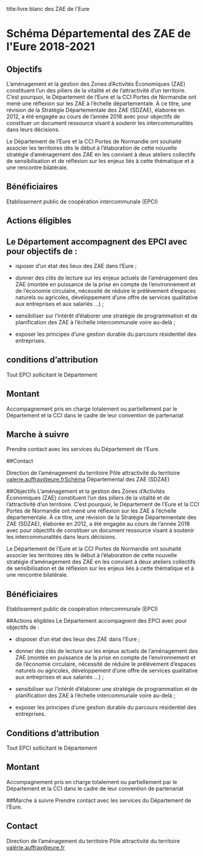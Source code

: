 title:livre blanc des ZAE de l'Eure 

# Schéma Départemental des ZAE de l'Eure 2018-2021

## Objectifs

L’aménagement et la gestion des Zones d’Activités Économiques (ZAE) constituent l’un des piliers de la vitalité et de l’attractivité d’un territoire. C’est pourquoi, le Département de l’Eure et la CCI Portes de Normandie ont mené une réflexion sur les ZAE à l’échelle départementale. À ce titre, une révision de la Stratégie Départementale des ZAE (SDZAE), élaborée en 2012, a été engagée au cours de l’année 2018 avec pour objectifs de constituer un document ressource visant à soutenir les intercommunalités dans leurs décisions.

Le Département de l’Eure et la CCI Portes de Normandie ont souhaité associer les territoires dès le début à l’élaboration de cette nouvelle stratégie d’aménagement des ZAE en les conviant à deux ateliers collectifs de sensibilisation et de réflexion sur les enjeux liés à cette thématique et à une rencontre bilatérale.


## Bénéficiaires

Etablissement public de coopération intercommunale (EPCI)

## Actions éligibles

## Le Département accompagnent des EPCI avec pour objectifs de :

* isposer d’un état des lieux des ZAE dans l’Eure ;

* donner des clés de lecture sur les enjeux actuels de l’aménagement des ZAE (montée en puissance de la prise en compte de l’environnement et de l’économie circulaire, nécessité de réduire le prélèvement d’espaces naturels ou agricoles, développement d’une offre de services qualitative aux entreprises et aux salariés …) ;

* sensibiliser sur l’intérêt d’élaborer une stratégie de programmation et de planification des ZAE à l’échelle intercommunale voire au-delà ;

* exposer les principes d’une gestion durable du parcours résidentiel des entreprises.

 

## conditions d’attribution
Tout EPCI sollicitant le Département

## Montant
Accompagnement pris en charge totalement ou partiellement par le Département et la CCI dans le cadre de leur convention de partenariat

## Marche à suivre
Prendre contact avec les services du Département de l’Eure.

##Contact

Direction de l’aménagement du territoire
Pôle attractivité du territoire
valerie.auffray@eure.frSchéma Départemental des ZAE (SDZAE)

 

##Objectifs
L’aménagement et la gestion des Zones d’Activités Économiques (ZAE) constituent l’un des piliers de la vitalité et de l’attractivité d’un territoire. C’est pourquoi, le Département de l’Eure et la CCI Portes de Normandie ont mené une réflexion sur les ZAE à l’échelle départementale. À ce titre, une révision de la Stratégie Départementale des ZAE (SDZAE), élaborée en 2012, a été engagée au cours de l’année 2018 avec pour objectifs de constituer un document ressource visant à soutenir les intercommunalités dans leurs décisions.

Le Département de l’Eure et la CCI Portes de Normandie ont souhaité associer les territoires dès le début à l’élaboration de cette nouvelle stratégie d’aménagement des ZAE en les conviant à deux ateliers collectifs de sensibilisation et de réflexion sur les enjeux liés à cette thématique et à une rencontre bilatérale.

## Bénéficiaires
Etablissement public de coopération intercommunale (EPCI)

##Actions éligibles
Le Département accompagnent des EPCI avec pour objectifs de :

* disposer d’un état des lieux des ZAE dans l’Eure ;

* donner des clés de lecture sur les enjeux actuels de l’aménagement des ZAE (montée en puissance de la prise en compte de l’environnement et de l’économie circulaire, nécessité de réduire le prélèvement d’espaces naturels ou agricoles, développement d’une offre de services qualitative aux entreprises et aux salariés …) ;

* sensibiliser sur l’intérêt d’élaborer une stratégie de programmation et de planification des ZAE à l’échelle intercommunale voire au-delà ;

* exposer les principes d’une gestion durable du parcours résidentiel des entreprises.

 

## Conditions d’attribution
Tout EPCI sollicitant le Département

## Montant
Accompagnement pris en charge totalement ou partiellement par le Département et la CCI dans le cadre de leur convention de partenariat

##Marche à suivre
Prendre contact avec les services du Département de l’Eure.

 

## Contact
Direction de l’aménagement du territoire
Pôle attractivité du territoire
valérie.auffray@eure.fr